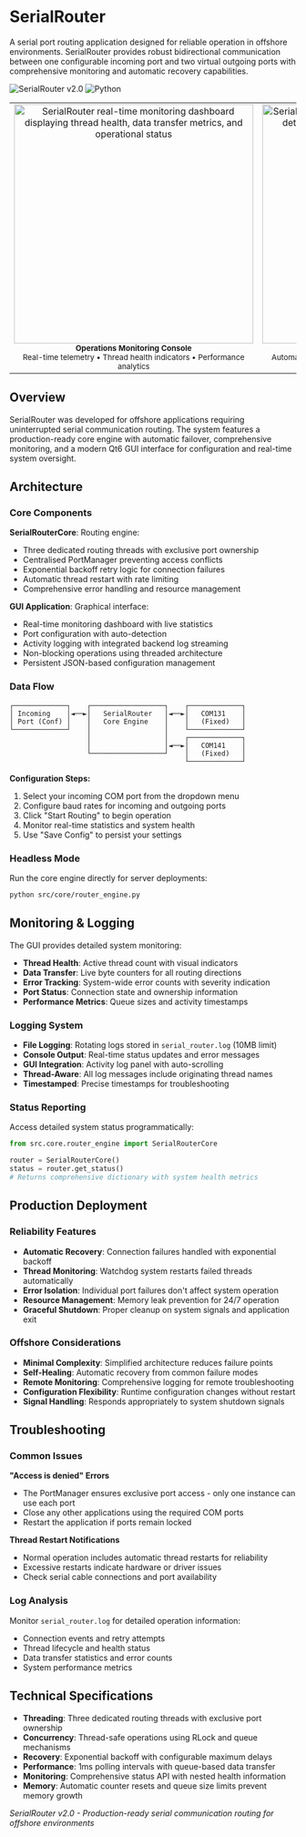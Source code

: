 # SerialRouter

A serial port routing application designed for reliable operation in offshore environments. SerialRouter provides robust bidirectional communication between one configurable incoming port and two virtual outgoing ports with comprehensive monitoring and automatic recovery capabilities.


![SerialRouter v2.0](https://img.shields.io/badge/SerialRouter-v2.0-blue)
![Python](https://img.shields.io/badge/Python-3.7+-green)
<div align="center">
  <table>
    <tr>
      <td align="center" width="50%">
        <img width="420" alt="SerialRouter real-time monitoring dashboard displaying thread health, data transfer metrics, and operational status" src="https://github.com/user-attachments/assets/e929fbd7-9db0-49be-b433-8128fc68626e" />
        <br/>
        <sub><b>Operations Monitoring Console</b></sub>
        <br/>
        <sub>Real-time telemetry • Thread health indicators • Performance analytics</sub>
      </td>
      <td align="center" width="50%">
        <img width="420" alt="SerialRouter configuration panel featuring port auto-detection and persistent settings management" src="https://github.com/user-attachments/assets/64c110e6-c20a-4967-859c-b328bc7592d2" />
        <br/>
        <sub><b>System Configuration Panel</b></sub>
        <br/>
        <sub>Automated port detection • Persistent configuration • Service deployment</sub>
      </td>
    </tr>
  </table>
</div>


## Overview

SerialRouter was developed for offshore applications requiring uninterrupted serial communication routing. The system features a production-ready core engine with automatic failover, comprehensive monitoring, and a modern Qt6 GUI interface for configuration and real-time system oversight.

## Architecture

### Core Components

**SerialRouterCore**: Routing engine:
- Three dedicated routing threads with exclusive port ownership
- Centralised PortManager preventing access conflicts
- Exponential backoff retry logic for connection failures
- Automatic thread restart with rate limiting
- Comprehensive error handling and resource management

**GUI Application**: Graphical interface:
- Real-time monitoring dashboard with live statistics
- Port configuration with auto-detection
- Activity logging with integrated backend log streaming
- Non-blocking operations using threaded architecture
- Persistent JSON-based configuration management

### Data Flow

```
┌─────────────┐    ┌──────────────────┐    ┌─────────────┐
│ Incoming    │◄──►│   SerialRouter   │◄──►│   COM131    │
│ Port (Conf) │    │   Core Engine    │    │   (Fixed)   │
└─────────────┘    │                  │    └─────────────┘
                   │                  │    ┌─────────────┐
                   │                  │◄──►│   COM141    │
                   └──────────────────┘    │   (Fixed)   │
                                           └─────────────┘
```

**Configuration Steps:**
1. Select your incoming COM port from the dropdown menu
2. Configure baud rates for incoming and outgoing ports
3. Click "Start Routing" to begin operation
4. Monitor real-time statistics and system health
5. Use "Save Config" to persist your settings

### Headless Mode

Run the core engine directly for server deployments:
```bash
python src/core/router_engine.py
```
## Monitoring & Logging

The GUI provides detailed system monitoring:

- **Thread Health**: Active thread count with visual indicators
- **Data Transfer**: Live byte counters for all routing directions
- **Error Tracking**: System-wide error counts with severity indication
- **Port Status**: Connection state and ownership information
- **Performance Metrics**: Queue sizes and activity timestamps

### Logging System

- **File Logging**: Rotating logs stored in `serial_router.log` (10MB limit)
- **Console Output**: Real-time status updates and error messages
- **GUI Integration**: Activity log panel with auto-scrolling
- **Thread-Aware**: All log messages include originating thread names
- **Timestamped**: Precise timestamps for troubleshooting

### Status Reporting

Access detailed system status programmatically:
```python
from src.core.router_engine import SerialRouterCore

router = SerialRouterCore()
status = router.get_status()
# Returns comprehensive dictionary with system health metrics
```

## Production Deployment

### Reliability Features

- **Automatic Recovery**: Connection failures handled with exponential backoff
- **Thread Monitoring**: Watchdog system restarts failed threads automatically  
- **Error Isolation**: Individual port failures don't affect system operation
- **Resource Management**: Memory leak prevention for 24/7 operation
- **Graceful Shutdown**: Proper cleanup on system signals and application exit

### Offshore Considerations

- **Minimal Complexity**: Simplified architecture reduces failure points
- **Self-Healing**: Automatic recovery from common failure modes
- **Remote Monitoring**: Comprehensive logging for remote troubleshooting
- **Configuration Flexibility**: Runtime configuration changes without restart
- **Signal Handling**: Responds appropriately to system shutdown signals

## Troubleshooting

### Common Issues

**"Access is denied" Errors**
- The PortManager ensures exclusive port access - only one instance can use each port
- Close any other applications using the required COM ports
- Restart the application if ports remain locked

**Thread Restart Notifications**
- Normal operation includes automatic thread restarts for reliability
- Excessive restarts indicate hardware or driver issues
- Check serial cable connections and port availability

### Log Analysis

Monitor `serial_router.log` for detailed operation information:
- Connection events and retry attempts
- Thread lifecycle and health status
- Data transfer statistics and error counts
- System performance metrics

## Technical Specifications

- **Threading**: Three dedicated routing threads with exclusive port ownership
- **Concurrency**: Thread-safe operations using RLock and queue mechanisms
- **Recovery**: Exponential backoff with configurable maximum delays
- **Performance**: 1ms polling intervals with queue-based data transfer
- **Monitoring**: Comprehensive status API with nested health information
- **Memory**: Automatic counter resets and queue size limits prevent memory growth



*SerialRouter v2.0 - Production-ready serial communication routing for offshore environments*
